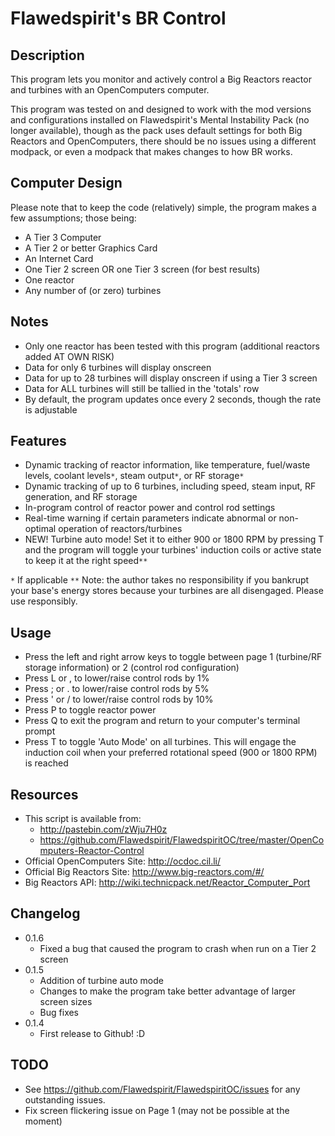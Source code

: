 # Flawedspirit's BR Control

## Description

This program lets you monitor and actively control a Big Reactors reactor and turbines with an OpenComputers computer.

This program was tested on and designed to work with the mod versions and configurations installed on Flawedspirit's Mental Instability Pack (no longer available), though as the pack uses default settings for both Big Reactors and OpenComputers, there should be no issues using a different modpack, or even a modpack that makes changes to how BR works.

## Computer Design

Please note that to keep the code (relatively) simple, the program makes a few assumptions; those being:

* A Tier 3 Computer
* A Tier 2 or better Graphics Card
* An Internet Card
* One Tier 2 screen OR one Tier 3 screen (for best results)
* One reactor
* Any number of (or zero) turbines

## Notes

* Only one reactor has been tested with this program (additional reactors added AT OWN RISK)
* Data for only 6 turbines will display onscreen
* Data for up to 28 turbines will display onscreen if using a Tier 3 screen
* Data for ALL turbines will still be tallied in the 'totals' row
* By default, the program updates once every 2 seconds, though the rate is adjustable

## Features

* Dynamic tracking of reactor information, like temperature, fuel/waste levels, coolant levels`*`, steam output`*`, or RF storage`*`
* Dynamic tracking of up to 6 turbines, including speed, steam input, RF generation, and RF storage
* In-program control of reactor power and control rod settings
* Real-time warning if certain parameters indicate abnormal or non-optimal operation of reactors/turbines
* NEW! Turbine auto mode! Set it to either 900 or 1800 RPM by pressing T and the program will toggle your turbines' induction coils or active state to keep it at the right speed`**`

`*` If applicable
`**` Note: the author takes no responsibility if you bankrupt your base's energy stores because your turbines are all disengaged. Please use responsibly.

## Usage

* Press the left and right arrow keys to toggle between page 1 (turbine/RF storage information) or 2 (control rod configuration)
* Press L or , to lower/raise control rods by 1%
* Press ; or . to lower/raise control rods by 5%
* Press ' or / to lower/raise control rods by 10%
* Press P to toggle reactor power
* Press Q to exit the program and return to your computer's terminal prompt
* Press T to toggle 'Auto Mode' on all turbines. This will engage the induction coil when your preferred rotational speed (900 or 1800 RPM) is reached

## Resources

* This script is available from:
  * http://pastebin.com/zWju7H0z
  * https://github.com/Flawedspirit/FlawedspiritOC/tree/master/OpenComputers-Reactor-Control
* Official OpenComputers Site: http://ocdoc.cil.li/
* Official Big Reactors Site: http://www.big-reactors.com/#/
* Big Reactors API: http://wiki.technicpack.net/Reactor_Computer_Port

## Changelog

* 0.1.6
  * Fixed a bug that caused the program to crash when run on a Tier 2 screen
* 0.1.5
  * Addition of turbine auto mode
  * Changes to make the program take better advantage of larger screen sizes
  * Bug fixes
* 0.1.4
  * First release to Github! :D

## TODO
* See https://github.com/Flawedspirit/FlawedspiritOC/issues for any outstanding issues.
* Fix screen flickering issue on Page 1 (may not be possible at the moment)